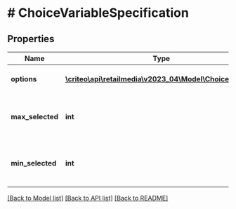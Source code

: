 # # ChoiceVariableSpecification

## Properties

Name | Type | Description | Notes
------------ | ------------- | ------------- | -------------
**options** | [**\criteo\api\retailmedia\v2023_04\Model\ChoiceOption[]**](ChoiceOption.md) | The available options |
**max_selected** | **int** | The maximum number of selectable options | [optional]
**min_selected** | **int** | The minimum number of selectable options | [optional]

[[Back to Model list]](../../README.md#models) [[Back to API list]](../../README.md#endpoints) [[Back to README]](../../README.md)
